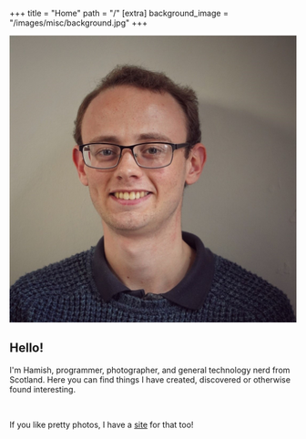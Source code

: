 +++
title = "Home"
path = "/"
[extra]
background_image = "/images/misc/background.jpg"
+++

<div class="flex flex-wrap gap-10">
    <div class="flex-auto basis-full sm:basis-auto w-1/4 items-center">
        <img class="hame-markdown-exclude rounded-full shadow-lg hover:shadow-2xl hover:scale-105 transition-all" src="/images/me.jpg"/>
    </div>
    <div class="flex-auto basis-full sm:basis-3/5">
        <h2>Hello!</h2>
        <p>I'm Hamish, programmer, photographer, and general technology nerd from Scotland.
        Here you can find things I have created, discovered or otherwise found interesting.</p>
        <br>
        <p>If you like pretty photos, I have a <a href="https://photos.hamishweir.uk">site</a> for that too!</p>
    </div>
</div>